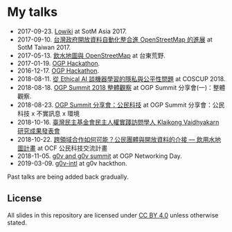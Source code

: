 
# My talks

* 2017-09-23. [Lowiki](2017-09-23-sotm_asia-localwiki) at SotM Asia 2017.
* 2017-09-10. [台灣政府開放資料自動化整合進 OpenStreetMap 的進展](https://pm5.github.io/talks/2017-09-10-sotm-taiwan) at SotM Taiwan 2017.
* 2017-05-13. [飲水地圖與 OpenStreetMap](https://pm5.github.io/talks/2017-05-13-watermap-osm) at 台東荒野.
* 2017-01-19. [OGP Hackathon](https://pm5.github.io/talks/2017-01-19-OGP-hackathon).
* 2016-12-17. [OGP Hackathon](https://pm5.github.io/talks/2016-12-17-OGP-hackathon).
* 2018-08-11. [從 Ethical AI 談機器學習的隱私與公平性問題](https://pm5.github.io/talks/2018-08-05-coscup-ai-ethics) at COSCUP 2018.
* 2018-08-18. [OGP Summit 2018 整體觀察](https://pm5.github.io/talks/2018-08-18-ogp-summit) at OGP Summit 分享會(一)：整體觀察.
* 2018-08-23. [OGP Summit 分享會：公民科技](https://pm5.github.io/talks/2018-08-23-ogp-summit/) at OGP Summit 分享會：公民科技 x 不實訊息 x 環境
* 2018-10-16. [臺灣民主基金會民主人權實踐訪問學人 Klaikong Vaidhyakarn 研究成果發表會](https://pm5.github.io/talks/2018-10-16-tfd-klaikong)
* 2018-10-22. [跨領域合作如何可能？公民團體與開放資料的介接 –– 飲用水地圖計畫](https://pm5.github.io/talks/2018-10-22-ocf-ngo-open-data/) at OCF 公民科技交流計畫
* 2018-11-05. [g0v and g0v summit](https://pm5.github.io/talks/2018-11-05-korea-ogp-g0v-summit/) at OGP Networking Day.
* 2019-03-09. [g0v-intl](https://pm5.github.io/talks/2019-03-09-g0v-intl/) at g0v hackthon.

Past talks are being added back gradually.

## License

All slides in this repository are licensed under [CC BY 4.0](https://creativecommons.org/licenses/by/4.0/) unless otherwise stated.
